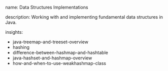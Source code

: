 name: Data Structures Implementations

description: Working with and implementing fundamental data structures in Java.

insights:

- java-treemap-and-treeset-overview
- hashing
- difference-between-hashmap-and-hashtable
- java-hashset-and-hashmap-overview
- how-and-when-to-use-weakhashmap-class
